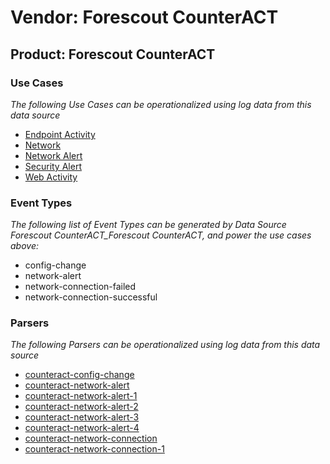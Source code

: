 Vendor: Forescout CounterACT
============================
Product: Forescout CounterACT
-----------------------------

### Use Cases

_The following Use Cases can be operationalized using log data from this data source_

* [Endpoint Activity](../UseCases/usecase_endpoint_activity.md)
* [Network](../UseCases/usecase_network.md)
* [Network Alert](../UseCases/usecase_network_alert.md)
* [Security Alert](../UseCases/usecase_security_alert.md)
* [Web Activity](../UseCases/usecase_web_activity.md)


### Event Types

_The following list of Event Types can be generated by Data Source Forescout CounterACT_Forescout CounterACT, and power the use cases above:_

- config-change
- network-alert
- network-connection-failed
- network-connection-successful


### Parsers

_The following Parsers can be operationalized using log data from this data source_

* [counteract-config-change](../Parsers/parserContent_counteract-config-change.md)
* [counteract-network-alert](../Parsers/parserContent_counteract-network-alert.md)
* [counteract-network-alert-1](../Parsers/parserContent_counteract-network-alert-1.md)
* [counteract-network-alert-2](../Parsers/parserContent_counteract-network-alert-2.md)
* [counteract-network-alert-3](../Parsers/parserContent_counteract-network-alert-3.md)
* [counteract-network-alert-4](../Parsers/parserContent_counteract-network-alert-4.md)
* [counteract-network-connection](../Parsers/parserContent_counteract-network-connection.md)
* [counteract-network-connection-1](../Parsers/parserContent_counteract-network-connection-1.md)
